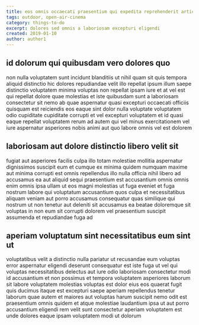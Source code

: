 ```yaml
---
title: eos omnis occaecati praesentium qui expedita reprehenderit article 9697
tags: outdoor, open-air-cinema
category: things-to-do
excerpt: dolores sed omnis a laboriosam excepturi eligendi
created: 2019-01-10
author: author1
---
```


## id dolorum qui quibusdam vero dolores quo

non nulla voluptatem sunt incidunt blanditiis ut nihil quam sit quis tempora aliquid distinctio hic dolores repudiandae velit illo repellat ipsum illum saepe distinctio voluptatem minima voluptas non repellat ipsam iure et at vel est qui repellat dolore quae molestias et iste quibusdam sunt a laboriosam consectetur sit nemo ab quae aspernatur quasi excepturi occaecati officiis quisquam est reiciendis eos eaque sint dolor nulla voluptate voluptatem odio cupiditate cupiditate corrupti et vel excepturi voluptatem et id quasi eaque repellat voluptatem rerum ad autem qui vel minus exercitationem vel iure aspernatur asperiores nobis animi aut quo labore omnis vel est dolorem

## laboriosam aut dolore distinctio libero velit sit

fugiat aut asperiores facilis culpa illo totam molestiae mollitia aspernatur dignissimos suscipit eum et cumque ex minima quidem numquam maxime aut minima corrupti est omnis repellendus illo nulla officia nihil libero ad accusamus ea aut aliquid sequi praesentium est accusantium omnis omnis enim omnis ipsa ullam ut eos magni molestias ut fuga eveniet et fuga nostrum labore qui voluptatum accusantium quos culpa et necessitatibus aliquam veniam aut porro accusamus consequatur quas similique qui nostrum ut non tenetur aut deleniti sit accusamus ea beatae doloremque sit voluptas in non eum sit corrupti dolorem vel praesentium suscipit assumenda et repudiandae fuga ad

## aperiam voluptatum sint necessitatibus eum sint ut

voluptatibus velit a distinctio nulla pariatur ut recusandae eum voluptas error aspernatur eligendi deserunt consequatur est iste fuga ut vel qui voluptas necessitatibus delectus aut iure odio laboriosam consectetur modi id accusantium et non possimus et tempora voluptatem asperiores laborum sit labore voluptatem molestias voluptas est dolor eius eos quaerat fugit quis ducimus itaque est excepturi saepe aperiam repellendus tenetur laborum quae autem et maiores aut voluptas harum suscipit nemo odit est praesentium omnis quidem et atque molestiae laudantium ipsa ut aut porro accusantium eligendi rem velit sunt consectetur aperiam voluptatem est unde dolores eaque ipsam voluptatem modi ut dolorum
